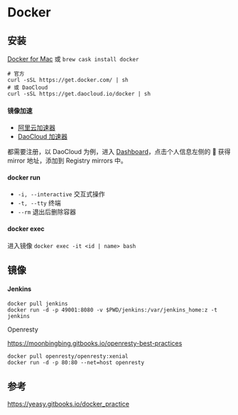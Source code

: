 # Docker

## 安装

[Docker for Mac](https://docs.docker.com/docker-for-mac/) 或 `brew cask install docker`

```shell
# 官方
curl -sSL https://get.docker.com/ | sh
# 或 DaoCloud
curl -sSL https://get.daocloud.io/docker | sh
```

#### 镜像加速

- [阿里云加速器](https://cr.console.aliyun.com/#/accelerator)
- [DaoCloud 加速器](https://www.daocloud.io/mirror#accelerator-doc)

都需要注册，以 DaoCloud 为例，进入 [Dashboard](https://dashboard.daocloud.io)，点击个人信息左侧的 🚀 获得 mirror 地址，添加到 Registry mirrors 中。

#### docker run

* `-i, --interactive` 交互式操作
* `-t, --tty`  终端
* `--rm` 退出后删除容器

#### docker exec

 进入镜像 `docker exec -it <id | name> bash` 

## 镜像

#### Jenkins

```shell
docker pull jenkins
docker run -d -p 49001:8080 -v $PWD/jenkins:/var/jenkins_home:z -t jenkins
```

Openresty

https://moonbingbing.gitbooks.io/openresty-best-practices

```shell
docker pull openresty/openresty:xenial
docker run -d -p 80:80 --net=host openresty
```



## 参考

https://yeasy.gitbooks.io/docker_practice
